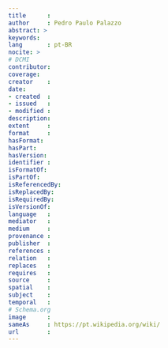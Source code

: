 ```yaml
---
title      :
author     : Pedro Paulo Palazzo
abstract: >
keywords:
lang       : pt-BR
nocite: >
# DCMI
contributor:
coverage:
creator    :
date:
- created  :
- issued   :
- modified :
description:
extent     :
format     : 
hasFormat:
hasPart:
hasVersion:
identifier :
isFormatOf:
isPartOf:
isReferencedBy:
isReplacedBy:
isRequiredBy:
isVersionOf:
language   :
mediator   :
medium     :
provenance :
publisher  :
references :
relation   :
replaces   :
requires   :
source     :
spatial    :
subject    :
temporal   :
# Schema.org
image      :
sameAs     : https://pt.wikipedia.org/wiki/
url        :
---
```


